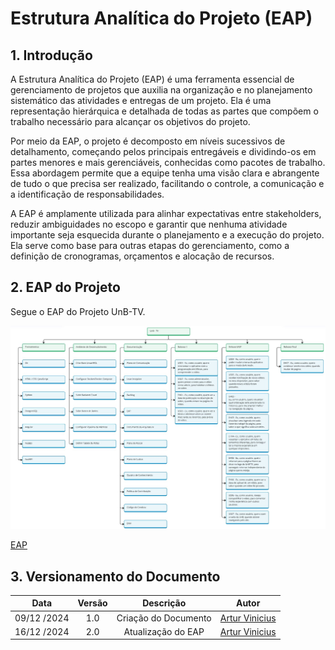 # Estrutura Analítica do Projeto (EAP)

## 1. Introdução

A Estrutura Analítica do Projeto (EAP) é uma ferramenta essencial de gerenciamento de projetos que auxilia na organização e no planejamento sistemático das atividades e entregas de um projeto. Ela é uma representação hierárquica e detalhada de todas as partes que compõem o trabalho necessário para alcançar os objetivos do projeto.

Por meio da EAP, o projeto é decomposto em níveis sucessivos de detalhamento, começando pelos principais entregáveis e dividindo-os em partes menores e mais gerenciáveis, conhecidas como pacotes de trabalho. Essa abordagem permite que a equipe tenha uma visão clara e abrangente de tudo o que precisa ser realizado, facilitando o controle, a comunicação e a identificação de responsabilidades.

A EAP é amplamente utilizada para alinhar expectativas entre stakeholders, reduzir ambiguidades no escopo e garantir que nenhuma atividade importante seja esquecida durante o planejamento e a execução do projeto. Ela serve como base para outras etapas do gerenciamento, como a definição de cronogramas, orçamentos e alocação de recursos.

## 2. EAP do Projeto

Segue o EAP do Projeto UnB-TV.

![EAP](../assets/EAP_atualizado.jpg)

[EAP](https://miro.com/welcomeonboard/WjNRa0NERmpSekJHSHJ2b2hqQ0wySWJnaFZIRjQweE16SkxYWFNrNHcyWGJ0eC9raFpZNXArNW9BWEtzZG83YUQwUkhWY0pCeFN4bW4xRFVhNk5KUjE3UHRMSXdPMGdnVm85czd1TEt5dlJJM1hlSkNrclNVSDA5WGc2YmpJNCshZQ==?share_link_id=875817272958)

## 3. Versionamento do Documento

| Data | Versão | Descrição | Autor |
| :-----: | :-------------: | :---------------: | :-: |
| 09/12 /2024 | 1.0 | Criação do Documento | [Artur Vinicius](https://github.com/ArturVinicius) |
| 16/12 /2024 | 2.0 | Atualização do EAP | [Artur Vinicius](https://github.com/ArturVinicius) |